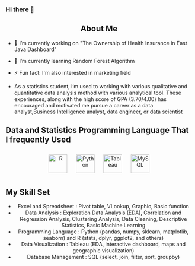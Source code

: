 ### Hi there 👋

## <div align='center'> About Me </div>

- 🔭 I’m currently working on "The Ownership of Health Insurance in East Java Dashboard"

- 🌱 I’m currently learning Random Forest Algorithm

- ⚡ Fun fact: I'm also interested in marketing field

-  As a statistics student, i’m used to working with various qualitative and quantitative data analysis method with various analytical tool. These experiences, along with the high score of GPA (3.70/4.00) has encouraged and motivated me pursue a career as a data analyst,Business Intelligence analyst, data engineer, or data scientist

## <div align='left'> Data and Statistics Programming Language That I frequently Used </div>

<div align="center">  
<a href="https://www.r-project.org/" target="_blank"><img style="margin: 10px" src="https://profilinator.rishav.dev/skills-assets/r.svg" alt="R" height="50" /></a>  
<a href="https://www.python.org/" target="_blank"><img style="margin: 10px" src="https://profilinator.rishav.dev/skills-assets/python-original.svg" alt="Python" height="50" /></a>  
<a href="https://www.tableau.com/" target="_blank"><img style="margin: 10px" src="https://profilinator.rishav.dev/skills-assets/tableau.svg" alt="Tableau" height="50" /></a>  
<a href="https://www.mysql.com/" target="_blank"><img style="margin: 10px" src="https://profilinator.rishav.dev/skills-assets/mysql-original-wordmark.svg" alt="MySQL" height="50" /></a>

## <div align='left'> My Skill Set </div>
  - Excel and Spreadsheet : Pivot table, VLookup, Graphic, Basic function
  - Data Analysis : Exploration Data Analysis (EDA), Correlation and Regression Analysis, Clustering Analysis, Data Cleaning, Descriptive Statistics, Basic Machine Learning
  - Programming Language : Python (pandas, numpy, sklearn, matplotlib, seaborn) and R (stats, dplyr, ggplot2, and others)
  - Data Visualization : Tableau (EDA, interactive dashboard, maps and geographic visualization)
  - Database Management : SQL (select, join, filter, sort, groupby)


  
<!--
**dewikinasih/dewikinasih** is a ✨ _special_ ✨ repository because its `README.md` (this file) appears on your GitHub profile.

Here are some ideas to get you started:

- 🔭 I’m currently working on ...
- 🌱 I’m currently learning ...
- 👯 I’m looking to collaborate on ...
- 🤔 I’m looking for help with ...
- 💬 Ask me about ...
- 📫 How to reach me: ...
- 😄 Pronouns: ...
- ⚡ Fun fact: ...
-->

